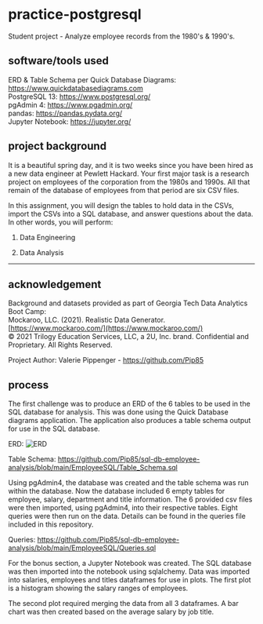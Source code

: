 # **practice-postgresql**

Student project - Analyze employee records from the 1980's & 1990's.

## **software/tools used**

ERD & Table Schema per Quick Database Diagrams:   https://www.quickdatabasediagrams.com<br>
PostgreSQL 13:  https://www.postgresql.org/<br>
pgAdmin 4:  https://www.pgadmin.org/<br>
pandas:  https://pandas.pydata.org/<br>
Jupyter Notebook:  https://jupyter.org/<br>

## **project background**

It is a beautiful spring day, and it is two weeks since you have been hired as a new data engineer at Pewlett Hackard. Your first major task is a research project on employees of the corporation from the 1980s and 1990s. All that remain of the database of employees from that period are six CSV files.

In this assignment, you will design the tables to hold data in the CSVs, import the CSVs into a SQL database, and answer questions about the data. In other words, you will perform:

1. Data Engineering

3. Data Analysis

---
## **acknowledgement**
Background and datasets provided as part of Georgia Tech Data Analytics Boot Camp:<br>
Mockaroo, LLC. (2021). Realistic Data Generator. [https://www.mockaroo.com/](https://www.mockaroo.com/)<br>
© 2021 Trilogy Education Services, LLC, a 2U, Inc. brand. Confidential and Proprietary. All Rights Reserved.

Project Author:  Valerie Pippenger - https://github.com/Pip85

## **process**

The first challenge was to produce an ERD of the 6 tables to be used in the SQL database for analysis.
This was done using the Quick Database diagrams application. The application also produces a table schema output for use in the SQL database.

ERD:
![ERD](https://github.com/Pip85/sql-db-employee-analysis/blob/main/EmployeeSQL/ERD.png)

Table Schema:  https://github.com/Pip85/sql-db-employee-analysis/blob/main/EmployeeSQL/Table_Schema.sql

Using pgAdmin4, the database was created and the table schema was run within the database.  Now the database included 6 empty tables for employee, salary, department and title information.
The 6 provided csv files were then imported, using pgAdmin4, into their respective tables.
Eight queries were then run on the data.  Details can be found in the queries file included in this repository.<br>

Queries:  https://github.com/Pip85/sql-db-employee-analysis/blob/main/EmployeeSQL/Queries.sql

For the bonus section, a Jupyter Notebook was created.  The SQL database was then imported into the notebook using sqlalchemy.  Data was imported into salaries, employees and titles dataframes for use in plots.  The first plot is a histogram showing the salary ranges of employees.

The second plot required merging the data from all 3 dataframes.  A bar chart was then created based on the
average salary by job title.